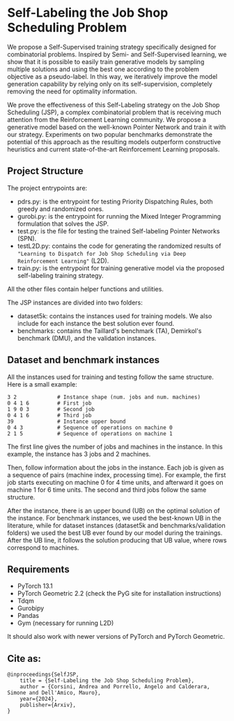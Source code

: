 # Self-Labeling the Job Shop Scheduling Problem

We propose a Self-Supervised training strategy specifically designed for combinatorial problems.
Inspired by Semi- and Self-Supervised learning, we show that it is possible to easily train generative models by sampling multiple solutions and using the best one according to the problem objective as a pseudo-label.
In this way, we iteratively improve the model generation capability by relying only on its self-supervision, completely removing the need for optimality information.

We prove the effectiveness of this Self-Labeling strategy on the Job Shop Scheduling (JSP), a complex combinatorial problem that is receiving much attention from the Reinforcement Learning community.
We propose a generative model based on the well-known Pointer Network and train it with our strategy.
Experiments on two popular benchmarks demonstrate the potential of this approach as the resulting models outperform constructive heuristics and current state-of-the-art Reinforcement Learning proposals.

## Project Structure

The project entrypoints are:
- pdrs.py: is the entrypoint for testing Priority Dispatching Rules, both greedy and randomized ones.
- gurobi.py: is the entrypoint for running the Mixed Integer Programming formulation that solves the JSP.
- test.py: is the file for testing the trained Self-labeling Pointer Networks (SPN).
- testL2D.py: contains the code for generating the randomized results of `"Learning to Dispatch for Job Shop Scheduling via Deep Reinforcement Learning"` (L2D).
- train.py: is the entrypoint for training generative model via the proposed self-labeling training strategy.

All the other files contain helper functions and utilities.

The JSP instances are divided into two folders:
- dataset5k: contains the instances used for training models. We also include for each instance the best solution ever found.
- benchmarks: contains the Taillard's benchmark (TA), Demirkol's benchmark (DMU), and the validation instances. 


## Dataset and benchmark instances

All the instances used for training and testing follow the same structure.
Here is a small example:

```
3 2             # Instance shape (num. jobs and num. machines)
0 4 1 6         # First job
1 9 0 3         # Second job
0 4 1 6         # Third job
39              # Instance upper bound 
0 4 3           # Sequence of operations on machine 0
2 1 5           # Sequence of operations on machine 1
```

The first line gives the number of jobs and machines in the instance. 
In this example, the instance has 3 jobs and 2 machines. 

Then, follow information about the jobs in the instance. Each job is 
given as a sequence of pairs (machine index, processing time). 
For example, the first job starts executing on machine 0 for 4 time units,
and afterward it goes on machine 1 for 6 time units. The second and third jobs 
follow the same structure.

After the instance, there is an upper bound (UB) on the optimal solution of 
the instance. For benchmark instances, we used the best-known UB in the 
literature, while for dataset instances (dataset5k and benchmarks/validation 
folders) we used the best UB ever found by our model during the trainings.
After the UB line, it follows the solution producing that UB value, where 
rows correspond to machines.


## Requirements

- PyTorch 13.1
- PyTorch Geometric 2.2 (check the PyG site for installation instructions)
- Tdqm
- Gurobipy
- Pandas
- Gym (necessary for running L2D) 

It should also work with newer versions of PyTorch and PyTorch Geometric.  


## Cite as:
```
@inproceedings{SelfJSP,
    title = {Self-Labeling the Job Shop Scheduling Problem},
    author = {Corsini, Andrea and Porrello, Angelo and Calderara, Simone and Dell'Amico, Mauro},
    year={2024},
    publisher={Arxiv},
}
```